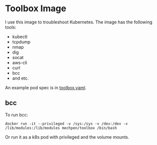Toolbox Image
=============

I use this image to troubleshoot Kubernetes.  The image has the
following tools:

- kubectl
- tcpdump
- nmap
- dig
- socat
- aws-cli
- curl
- bcc
- and etc.

An example pod spec is in [toolbox.yaml](toolbox.yaml).

bcc
---

To run bcc:

`docker run -it --privileged -v /sys:/sys -v /dev:/dev -v /lib/modules:/lib/modules mechpen/toolbox /bin/bash`

Or run it as a k8s pod with privileged and the volume mounts.
